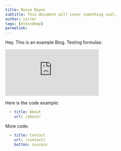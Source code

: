 ```yaml
---
title: Naive Bayes
subtitle: This document will cover something cool.
author: victor
tags: [mlmindmap]
permalink:
---
```


Hey. This is an example Blog.
Testing formulas: 

![equation](http://latex.codecogs.com/gif.latex?Concentration%3D%5Cfrac%7BTotalTemplate%7D%7BTotalVolume%7D) 


Here is the code example: 
```yaml
  - title: About
    url: /about/
```

More code:
```yaml
  - title: Contact
    url: /contact/
    button: success
```
